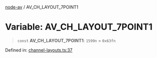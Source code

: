 [node-av](../globals.md) / AV\_CH\_LAYOUT\_7POINT1

# Variable: AV\_CH\_LAYOUT\_7POINT1

> `const` **AV\_CH\_LAYOUT\_7POINT1**: `1599n` = `0x63fn`

Defined in: [channel-layouts.ts:37](https://github.com/seydx/av/blob/f8631fc881b394300b1479f511d55cf1c370a87f/src/constants/channel-layouts.ts#L37)
